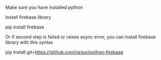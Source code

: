 Make sure you have installed python

Install firebase library


pip install firebase

Or if second step is failed or raises async error, you can install firebase library with this syntax


pip install git+https://github.com/ozgur/python-firebase
